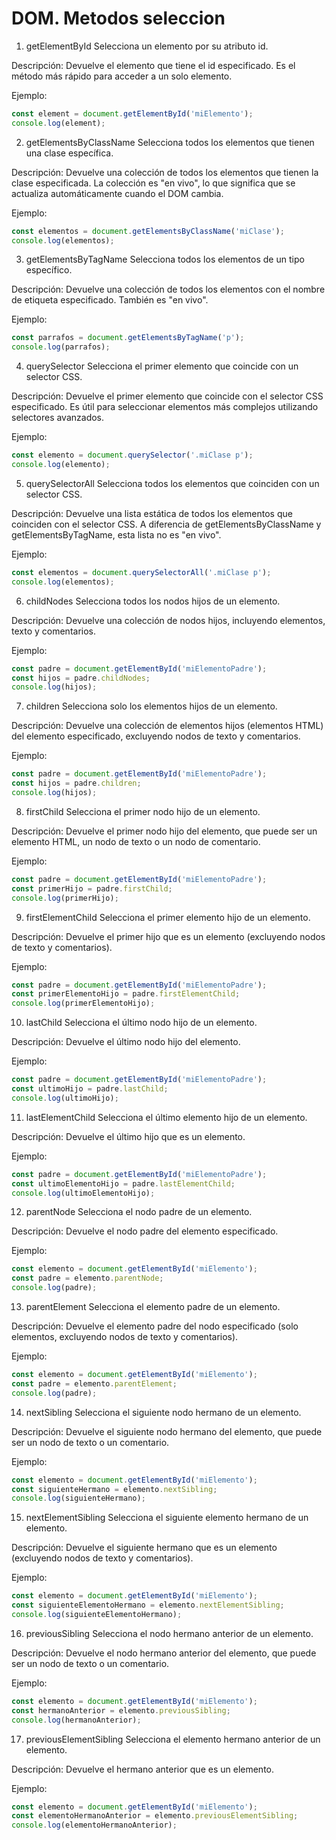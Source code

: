# DOM. Metodos seleccion

1. getElementById
Selecciona un elemento por su atributo id.

Descripción: Devuelve el elemento que tiene el id especificado. Es el método más rápido para acceder a un solo elemento.

Ejemplo:

```javascript
const element = document.getElementById('miElemento');
console.log(element);
```

2. getElementsByClassName
Selecciona todos los elementos que tienen una clase específica.

Descripción: Devuelve una colección de todos los elementos que tienen la clase especificada. La colección es "en vivo", lo que significa que se actualiza automáticamente cuando el DOM cambia.

Ejemplo:

```javascript
const elementos = document.getElementsByClassName('miClase');
console.log(elementos);
```

3. getElementsByTagName
Selecciona todos los elementos de un tipo específico.

Descripción: Devuelve una colección de todos los elementos con el nombre de etiqueta especificado. También es "en vivo".

Ejemplo:

```javascript
const parrafos = document.getElementsByTagName('p');
console.log(parrafos);
```

4. querySelector
Selecciona el primer elemento que coincide con un selector CSS.

Descripción: Devuelve el primer elemento que coincide con el selector CSS especificado. Es útil para seleccionar elementos más complejos utilizando selectores avanzados.

Ejemplo:

```javascript
const elemento = document.querySelector('.miClase p');
console.log(elemento);
```

5. querySelectorAll
Selecciona todos los elementos que coinciden con un selector CSS.

Descripción: Devuelve una lista estática de todos los elementos que coinciden con el selector CSS. A diferencia de getElementsByClassName y getElementsByTagName, esta lista no es "en vivo".

Ejemplo:

```javascript
const elementos = document.querySelectorAll('.miClase p');
console.log(elementos);
```

6. childNodes
Selecciona todos los nodos hijos de un elemento.

Descripción: Devuelve una colección de nodos hijos, incluyendo elementos, texto y comentarios.

Ejemplo:

```javascript
const padre = document.getElementById('miElementoPadre');
const hijos = padre.childNodes;
console.log(hijos);
```

7. children
Selecciona solo los elementos hijos de un elemento.

Descripción: Devuelve una colección de elementos hijos (elementos HTML) del elemento especificado, excluyendo nodos de texto y comentarios.

Ejemplo:

```javascript
const padre = document.getElementById('miElementoPadre');
const hijos = padre.children;
console.log(hijos);
```

8. firstChild
Selecciona el primer nodo hijo de un elemento.

Descripción: Devuelve el primer nodo hijo del elemento, que puede ser un elemento HTML, un nodo de texto o un nodo de comentario.

Ejemplo:

```javascript
const padre = document.getElementById('miElementoPadre');
const primerHijo = padre.firstChild;
console.log(primerHijo);
```

9. firstElementChild
Selecciona el primer elemento hijo de un elemento.

Descripción: Devuelve el primer hijo que es un elemento (excluyendo nodos de texto y comentarios).

Ejemplo:

```javascript
const padre = document.getElementById('miElementoPadre');
const primerElementoHijo = padre.firstElementChild;
console.log(primerElementoHijo);
```

10. lastChild
Selecciona el último nodo hijo de un elemento.

Descripción: Devuelve el último nodo hijo del elemento.

Ejemplo:

```javascript
const padre = document.getElementById('miElementoPadre');
const ultimoHijo = padre.lastChild;
console.log(ultimoHijo);
```

11. lastElementChild
Selecciona el último elemento hijo de un elemento.

Descripción: Devuelve el último hijo que es un elemento.

Ejemplo:

```javascript
const padre = document.getElementById('miElementoPadre');
const ultimoElementoHijo = padre.lastElementChild;
console.log(ultimoElementoHijo);
```

12. parentNode
Selecciona el nodo padre de un elemento.

Descripción: Devuelve el nodo padre del elemento especificado.

Ejemplo:

```javascript
const elemento = document.getElementById('miElemento');
const padre = elemento.parentNode;
console.log(padre);
```

13. parentElement
Selecciona el elemento padre de un elemento.

Descripción: Devuelve el elemento padre del nodo especificado (solo elementos, excluyendo nodos de texto y comentarios).

Ejemplo:

```javascript
const elemento = document.getElementById('miElemento');
const padre = elemento.parentElement;
console.log(padre);
```

14. nextSibling
Selecciona el siguiente nodo hermano de un elemento.

Descripción: Devuelve el siguiente nodo hermano del elemento, que puede ser un nodo de texto o un comentario.

Ejemplo:

```javascript
const elemento = document.getElementById('miElemento');
const siguienteHermano = elemento.nextSibling;
console.log(siguienteHermano);
```

15. nextElementSibling
Selecciona el siguiente elemento hermano de un elemento.

Descripción: Devuelve el siguiente hermano que es un elemento (excluyendo nodos de texto y comentarios).

Ejemplo:

```javascript
const elemento = document.getElementById('miElemento');
const siguienteElementoHermano = elemento.nextElementSibling;
console.log(siguienteElementoHermano);
```

16. previousSibling
Selecciona el nodo hermano anterior de un elemento.

Descripción: Devuelve el nodo hermano anterior del elemento, que puede ser un nodo de texto o un comentario.

Ejemplo:

```javascript
const elemento = document.getElementById('miElemento');
const hermanoAnterior = elemento.previousSibling;
console.log(hermanoAnterior);
```

17. previousElementSibling
Selecciona el elemento hermano anterior de un elemento.

Descripción: Devuelve el hermano anterior que es un elemento.

Ejemplo:

```javascript
const elemento = document.getElementById('miElemento');
const elementoHermanoAnterior = elemento.previousElementSibling;
console.log(elementoHermanoAnterior);
```